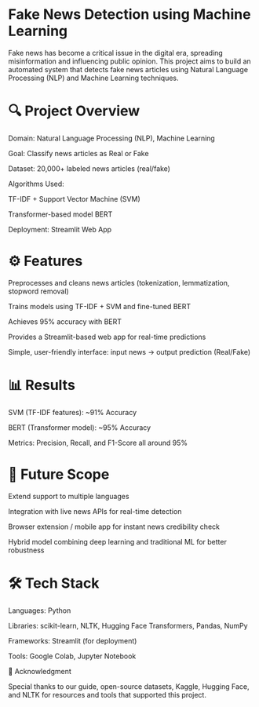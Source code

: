 # Fake News Detection using Machine Learning

Fake news has become a critical issue in the digital era, spreading misinformation and influencing public opinion. This project aims to build an automated system that detects fake news articles using Natural Language Processing (NLP) and Machine Learning techniques.

# 🔍 Project Overview

Domain: Natural Language Processing (NLP), Machine Learning

Goal: Classify news articles as Real or Fake

Dataset: 20,000+ labeled news articles (real/fake)

Algorithms Used:

TF-IDF + Support Vector Machine (SVM)

Transformer-based model BERT

Deployment: Streamlit Web App

# ⚙️ Features

Preprocesses and cleans news articles (tokenization, lemmatization, stopword removal)

Trains models using TF-IDF + SVM and fine-tuned BERT

Achieves 95% accuracy with BERT

Provides a Streamlit-based web app for real-time predictions

Simple, user-friendly interface: input news → output prediction (Real/Fake)

# 📊 Results

SVM (TF-IDF features): ~91% Accuracy

BERT (Transformer model): ~95% Accuracy

Metrics: Precision, Recall, and F1-Score all around 95%

# 🚀 Future Scope

Extend support to multiple languages

Integration with live news APIs for real-time detection

Browser extension / mobile app for instant news credibility check

Hybrid model combining deep learning and traditional ML for better robustness

# 🛠️ Tech Stack

Languages: Python

Libraries: scikit-learn, NLTK, Hugging Face Transformers, Pandas, NumPy

Frameworks: Streamlit (for deployment)

Tools: Google Colab, Jupyter Notebook

🙌 Acknowledgment

Special thanks to our guide, open-source datasets, Kaggle, Hugging Face, and NLTK for resources and tools that supported this project.
